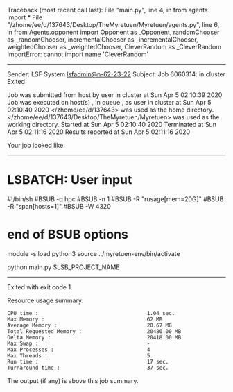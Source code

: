Traceback (most recent call last):
  File "main.py", line 4, in <module>
    from agents import *
  File "/zhome/ee/d/137643/Desktop/TheMyretuen/Myretuen/agents.py", line 6, in <module>
    from Agents.opponent import Opponent as _Opponent, randomChooser as _randomChooser, incrementalChooser as _incrementalChooser, weightedChooser as _weightedChooser, CleverRandom as _CleverRandom
ImportError: cannot import name 'CleverRandom'

------------------------------------------------------------
Sender: LSF System <lsfadmin@n-62-23-22>
Subject: Job 6060314: <CleverRandom3test> in cluster <dcc> Exited

Job <CleverRandom3test> was submitted from host <n-62-27-20> by user <s183905> in cluster <dcc> at Sun Apr  5 02:10:39 2020
Job was executed on host(s) <n-62-23-22>, in queue <hpc>, as user <s183905> in cluster <dcc> at Sun Apr  5 02:10:40 2020
</zhome/ee/d/137643> was used as the home directory.
</zhome/ee/d/137643/Desktop/TheMyretuen/Myretuen> was used as the working directory.
Started at Sun Apr  5 02:10:40 2020
Terminated at Sun Apr  5 02:11:16 2020
Results reported at Sun Apr  5 02:11:16 2020

Your job looked like:

------------------------------------------------------------
# LSBATCH: User input
#!/bin/sh
#BSUB -q hpc
#BSUB -n 1
#BSUB -R "rusage[mem=20G]"
#BSUB -R "span[hosts=1]"
#BSUB -W 4320
# end of BSUB options

module -s load python3
source ../myretuen-env/bin/activate

python main.py $LSB_PROJECT_NAME


------------------------------------------------------------

Exited with exit code 1.

Resource usage summary:

    CPU time :                                   1.04 sec.
    Max Memory :                                 62 MB
    Average Memory :                             20.67 MB
    Total Requested Memory :                     20480.00 MB
    Delta Memory :                               20418.00 MB
    Max Swap :                                   -
    Max Processes :                              4
    Max Threads :                                5
    Run time :                                   17 sec.
    Turnaround time :                            37 sec.

The output (if any) is above this job summary.


